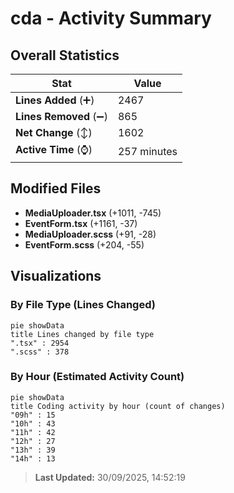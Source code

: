 # cda - Activity Summary 

## Overall Statistics

| Stat                   | Value                                                             |
| ---------------------- | ----------------------------------------------------------------- |
| **Lines Added** (➕)   | 2467                                          |
| **Lines Removed** (➖) | 865                                        |
| **Net Change** (↕)    | 1602                |
| **Active Time** (⌚)   | 257 minutes |


## Modified Files
- **MediaUploader.tsx** (+1011, -745)
- **EventForm.tsx** (+1161, -37)
- **MediaUploader.scss** (+91, -28)
- **EventForm.scss** (+204, -55)

## Visualizations

### By File Type (Lines Changed)

```mermaid
pie showData
title Lines changed by file type
".tsx" : 2954
".scss" : 378
```

### By Hour (Estimated Activity Count)

```mermaid
pie showData
title Coding activity by hour (count of changes)
"09h" : 15
"10h" : 43
"11h" : 42
"12h" : 27
"13h" : 39
"14h" : 13
```


> **Last Updated:** 30/09/2025, 14:52:19